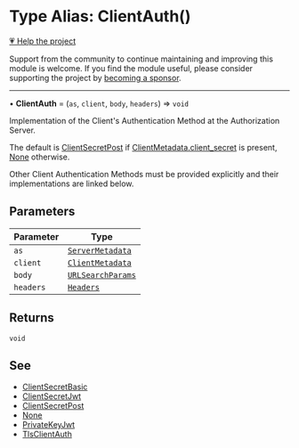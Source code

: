 # Type Alias: ClientAuth()

[💗 Help the project](https://github.com/sponsors/panva)

Support from the community to continue maintaining and improving this module is welcome. If you find the module useful, please consider supporting the project by [becoming a sponsor](https://github.com/sponsors/panva).

***

• **ClientAuth** = (`as`, `client`, `body`, `headers`) => `void`

Implementation of the Client's Authentication Method at the Authorization
Server.

The default is [ClientSecretPost](../functions/ClientSecretPost.md) if [ClientMetadata.client\_secret](../interfaces/ClientMetadata.md#client_secret)
is present, [None](../functions/None.md) otherwise.

Other Client Authentication Methods must be provided explicitly and their
implementations are linked below.

## Parameters

| Parameter | Type |
| ------ | ------ |
| `as` | [`ServerMetadata`](../interfaces/ServerMetadata.md) |
| `client` | [`ClientMetadata`](../interfaces/ClientMetadata.md) |
| `body` | [`URLSearchParams`](https://developer.mozilla.org/docs/Web/API/URLSearchParams) |
| `headers` | [`Headers`](https://developer.mozilla.org/docs/Web/API/Headers) |

## Returns

`void`

## See

 - [ClientSecretBasic](../functions/ClientSecretBasic.md)
 - [ClientSecretJwt](../functions/ClientSecretJwt.md)
 - [ClientSecretPost](../functions/ClientSecretPost.md)
 - [None](../functions/None.md)
 - [PrivateKeyJwt](../functions/PrivateKeyJwt.md)
 - [TlsClientAuth](../functions/TlsClientAuth.md)
